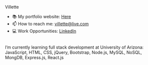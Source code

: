 
Villette
 <br />
- 📚 My portfolio website: [Here](https://villette.vercel.app/)
- 📫 How to reach me: [villette@live.com](mailto:villette@live.com)
- 💻 Work Opportunities: [LinkedIn](https://www.linkedin.com/in/villette-comfort-80ab86234/)
 <br />
I’m currently learning full stack development at University of Arizona:  <br />
JavaScript, HTML, CSS, jQuery, Bootstrap, Node.js, MySQL, NoSQL, MongDB, Express.js, React.js

